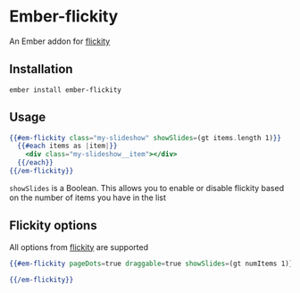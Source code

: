 # Ember-flickity

An Ember addon for [flickity](http://flickity.metafizzy.co/)

## Installation

```
ember install ember-flickity
```

## Usage

```handlebars
{{#em-flickity class="my-slideshow" showSlides=(gt items.length 1)}}
  {{#each items as |item|}}
    <div class="my-slideshow__item"></div>
  {{/each}}
{{/em-flickity}}
```

`showSlides` is a Boolean. This allows you to enable or disable flickity based on the number of items you have in the list


## Flickity options

All options from [flickity](http://flickity.metafizzy.co/options.html) are supported

```handlebars
{{#em-flickity pageDots=true draggable=true showSlides=(gt numItems 1)}}

{{/em-flickity}}
```
